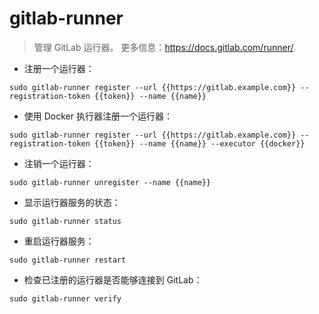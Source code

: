 # gitlab-runner

> 管理 GitLab 运行器。
> 更多信息：<https://docs.gitlab.com/runner/>.

- 注册一个运行器：

`sudo gitlab-runner register --url {{https://gitlab.example.com}} --registration-token {{token}} --name {{name}}`

- 使用 Docker 执行器注册一个运行器：

`sudo gitlab-runner register --url {{https://gitlab.example.com}} --registration-token {{token}} --name {{name}} --executor {{docker}}`

- 注销一个运行器：

`sudo gitlab-runner unregister --name {{name}}`

- 显示运行器服务的状态：

`sudo gitlab-runner status`

- 重启运行器服务：

`sudo gitlab-runner restart`

- 检查已注册的运行器是否能够连接到 GitLab：

`sudo gitlab-runner verify`
